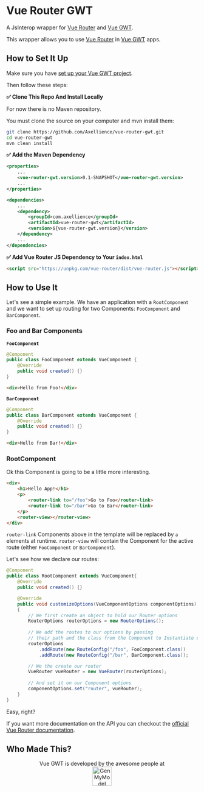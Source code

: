 # Vue Router GWT

A JsInterop wrapper for [Vue Router](https://github.com/vuejs/vue-router) and [Vue GWT](https://axellience.github.io/vue-gwt/).

This wrapper allows you to use [Vue Router](https://github.com/vuejs/vue-router) in [Vue GWT](https://axellience.github.io/vue-gwt/) apps.

## How to Set It Up

Make sure you have [set up your Vue GWT project](https://axellience.github.io/vue-gwt/project-setup.html).

Then follow these steps:

**✅ Clone This Repo And Install Locally**

For now there is no Maven repository.

You must clone the source on your computer and mvn install them:

```bash
git clone https://github.com/Axellience/vue-router-gwt.git
cd vue-router-gwt
mvn clean install
```

**✅ Add the Maven Dependency**

```xml
<properties>
    ...
    <vue-router-gwt.version>0.1-SNAPSHOT</vue-router-gwt.version>
    ...
</properties>

<dependencies>
    ...
    <dependency>
        <groupId>com.axellience</groupId>
        <artifactId>vue-router-gwt</artifactId>
        <version>${vue-router-gwt.version}</version>
    </dependency>
    ...
</dependencies>
```

**✅ Add Vue Router JS Dependency to Your `index.html`**

```html
<script src="https://unpkg.com/vue-router/dist/vue-router.js"></script>
```

## How to Use It

Let's see a simple example.
We have an application with a `RootComponent` and we want to set up routing for two Components: `FooComponent` and `BarComponent`.

### Foo and Bar Components

**`FooComponent`**

```java
@Component
public class FooComponent extends VueComponent {
    @Override
    public void created() {}
}
```

```html
<div>Hello from Foo!</div>
```

**`BarComponent`**

```java
@Component
public class BarComponent extends VueComponent {
    @Override
    public void created() {}
}
```

```html
<div>Hello from Bar!</div>
```

### RootComponent

Ok this Component is going to be a little more interesting.

```html
<div>
    <h1>Hello App!</h1>
    <p>
        <router-link to="/foo">Go to Foo</router-link>
        <router-link to="/bar">Go to Bar</router-link>
    </p>
    <router-view></router-view>
</div>
```

`router-link` Components above in the template will be replaced by `a` elements at runtime.
`router-view` will contain the Component for the active route (either `FooComponent` or `BarComponent`).

Let's see how we declare our routes:

```java
@Component
public class RootComponent extends VueComponent{
    @Override
    public void created() {}

    @Override
    public void customizeOptions(VueComponentOptions componentOptions)
    {
        // We first create an object to hold our Router options
        RouterOptions routerOptions = new RouterOptions();
        
        // We add the routes to our options by passing
        // their path and the class from the Component to Instantiate on them
        routerOptions
            .addRoute(new RouteConfig("/foo", FooComponent.class))
            .addRoute(new RouteConfig("/bar", BarComponent.class));

        // We the create our router
        VueRouter vueRouter = new VueRouter(routerOptions);
        
        // And set it on our Component options
        componentOptions.set("router", vueRouter);
    }
}
```

Easy, right?

If you want more documentation on the API you can checkout the [official Vue Router documentation](https://router.vuejs.org/).

## Who Made This?

<p align="center">
    Vue GWT is developed by the awesome people at<br/>
    <a href="https://www.genmymodel.com" target="_blank">
        <img src="https://axellience.github.io/vue-gwt/resources/images/GenMyModel-Logo-Black.png" alt="GenMyModel" height="50"/>
    </a>
</p>